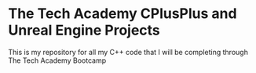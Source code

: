 # The Tech Academy CPlusPlus and Unreal Engine Projects
 This is my repository for all my C++ code that I will be completing  through The Tech Academy Bootcamp
